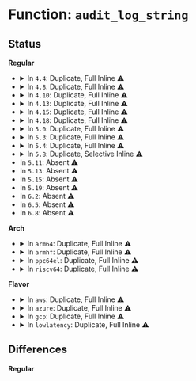 # Function: <code>audit_log_string</code>

## Status
<b>Regular</b>
<ul>
<li>
<details>
<summary>In <code>4.4</code>: Duplicate, Full Inline ⚠️</summary>

**Collision:** Static Duplication

**Inline:** Full

**Transformation:** False

**Instances:**

```
In kernel/audit.c (ffffffff811221de)
Location: include/linux/audit.h:549
Inline: True
Inline callers:
  - kernel/audit.c:audit_log_d_path
  - kernel/audit.c:audit_log_d_path
```
```
In kernel/auditfilter.c (ffffffff81123dfb)
Location: include/linux/audit.h:549
Inline: True
```
```
In kernel/auditsc.c (ffffffff81126735)
Location: include/linux/audit.h:549
Inline: True
Inline callers:
  - kernel/auditsc.c:audit_log_exit
```
```
In kernel/audit_watch.c (ffffffff81129ab7)
Location: include/linux/audit.h:549
Inline: True
```
```
In kernel/audit_fsnotify.c (ffffffff8112a831)
Location: include/linux/audit.h:549
Inline: True
Inline callers:
  - kernel/audit_fsnotify.c:audit_mark_handle_event
```
```
In kernel/audit_tree.c (ffffffff8112aba8)
Location: include/linux/audit.h:549
Inline: True
Inline callers:
  - kernel/audit_tree.c:kill_rules
```
```
In security/apparmor/audit.c (ffffffff81376a65)
Location: include/linux/audit.h:549
Inline: True
Inline callers:
  - security/apparmor/audit.c:audit_pre
  - security/apparmor/audit.c:audit_pre
  - security/apparmor/audit.c:audit_pre
```
```
In security/apparmor/ipc.c (ffffffff81377b7a)
Location: include/linux/audit.h:549
Inline: True
```
```
In security/apparmor/file.c (ffffffff813879b4)
Location: include/linux/audit.h:549
Inline: True
Inline callers:
  - security/apparmor/file.c:audit_file_mask
```
```
In security/apparmor/net.c (ffffffff813904ba)
Location: include/linux/audit.h:549
Inline: True
Inline callers:
  - security/apparmor/net.c:audit_net_cb
  - security/apparmor/net.c:audit_net_cb
```
```
In security/integrity/integrity_audit.c (ffffffff81396577)
Location: include/linux/audit.h:549
Inline: True
Inline callers:
  - security/integrity/integrity_audit.c:integrity_audit_msg
  - security/integrity/integrity_audit.c:integrity_audit_msg
```
</details>
</li>
<li>
<details>
<summary>In <code>4.8</code>: Duplicate, Full Inline ⚠️</summary>

**Collision:** Static Duplication

**Inline:** Full

**Transformation:** False

**Instances:**

```
In kernel/audit.c (ffffffff8112a10e)
Location: include/linux/audit.h:552
Inline: True
Inline callers:
  - kernel/audit.c:audit_log_d_path
  - kernel/audit.c:audit_log_d_path
```
```
In kernel/auditfilter.c (ffffffff8112bddb)
Location: include/linux/audit.h:552
Inline: True
```
```
In kernel/audit_watch.c (ffffffff81131c67)
Location: include/linux/audit.h:552
Inline: True
```
```
In kernel/audit_fsnotify.c (ffffffff81132a10)
Location: include/linux/audit.h:552
Inline: True
Inline callers:
  - kernel/audit_fsnotify.c:audit_mark_handle_event
```
```
In kernel/audit_tree.c (ffffffff81132da0)
Location: include/linux/audit.h:552
Inline: True
Inline callers:
  - kernel/audit_tree.c:kill_rules
```
```
In security/apparmor/audit.c (ffffffff813af525)
Location: include/linux/audit.h:552
Inline: True
Inline callers:
  - security/apparmor/audit.c:audit_pre
  - security/apparmor/audit.c:audit_pre
  - security/apparmor/audit.c:audit_pre
```
```
In security/apparmor/ipc.c (ffffffff813b087a)
Location: include/linux/audit.h:552
Inline: True
```
```
In security/apparmor/file.c (ffffffff813c2474)
Location: include/linux/audit.h:552
Inline: True
Inline callers:
  - security/apparmor/file.c:audit_file_mask
```
```
In security/apparmor/net.c (ffffffff813cba6a)
Location: include/linux/audit.h:552
Inline: True
Inline callers:
  - security/apparmor/net.c:audit_net_cb
  - security/apparmor/net.c:audit_net_cb
```
```
In security/integrity/integrity_audit.c (ffffffff813d22f7)
Location: include/linux/audit.h:552
Inline: True
Inline callers:
  - security/integrity/integrity_audit.c:integrity_audit_msg
  - security/integrity/integrity_audit.c:integrity_audit_msg
```
</details>
</li>
<li>
<details>
<summary>In <code>4.10</code>: Duplicate, Full Inline ⚠️</summary>

**Collision:** Static Duplication

**Inline:** Full

**Transformation:** False

**Instances:**

```
In kernel/audit.c (ffffffff81133e2e)
Location: include/linux/audit.h:552
Inline: True
Inline callers:
  - kernel/audit.c:audit_log_d_path
  - kernel/audit.c:audit_log_d_path
```
```
In security/apparmor/audit.c (ffffffff813c66a5)
Location: include/linux/audit.h:552
Inline: True
Inline callers:
  - security/apparmor/audit.c:audit_pre
  - security/apparmor/audit.c:audit_pre
  - security/apparmor/audit.c:audit_pre
```
```
In security/apparmor/ipc.c (ffffffff813c79fa)
Location: include/linux/audit.h:552
Inline: True
```
```
In security/apparmor/file.c (ffffffff813d9914)
Location: include/linux/audit.h:552
Inline: True
Inline callers:
  - security/apparmor/file.c:audit_file_mask
```
```
In security/apparmor/net.c (ffffffff813e30ea)
Location: include/linux/audit.h:552
Inline: True
Inline callers:
  - security/apparmor/net.c:audit_net_cb
  - security/apparmor/net.c:audit_net_cb
```
```
In security/integrity/integrity_audit.c (ffffffff813e9a17)
Location: include/linux/audit.h:552
Inline: True
Inline callers:
  - security/integrity/integrity_audit.c:integrity_audit_msg
  - security/integrity/integrity_audit.c:integrity_audit_msg
```
</details>
</li>
<li>
<details>
<summary>In <code>4.13</code>: Duplicate, Full Inline ⚠️</summary>

**Collision:** Static Duplication

**Inline:** Full

**Transformation:** False

**Instances:**

```
In kernel/audit.c (ffffffff811352fe)
Location: include/linux/audit.h:582
Inline: True
Inline callers:
  - kernel/audit.c:audit_log_d_path
  - kernel/audit.c:audit_log_d_path
```
```
In security/apparmor/audit.c (ffffffff813dc535)
Location: include/linux/audit.h:582
Inline: True
Inline callers:
  - security/apparmor/audit.c:audit_pre
  - security/apparmor/audit.c:audit_pre
  - security/apparmor/audit.c:audit_pre
```
```
In security/apparmor/ipc.c (ffffffff813dd210)
Location: include/linux/audit.h:582
Inline: True
Inline callers:
  - security/apparmor/ipc.c:audit_signal_mask
  - security/apparmor/ipc.c:audit_signal_mask
  - security/apparmor/ipc.c:audit_ptrace_mask
  - security/apparmor/ipc.c:audit_ptrace_mask
  - security/apparmor/ipc.c:audit_ptrace_mask
  - security/apparmor/ipc.c:audit_ptrace_mask
```
```
In security/apparmor/file.c (ffffffff813eaad4)
Location: include/linux/audit.h:582
Inline: True
Inline callers:
  - security/apparmor/file.c:audit_file_mask
```
```
In security/apparmor/net.c (ffffffff813f158a)
Location: include/linux/audit.h:582
Inline: True
Inline callers:
  - security/apparmor/net.c:audit_net_cb
  - security/apparmor/net.c:audit_net_cb
```
```
In security/integrity/integrity_audit.c (ffffffff813f5e17)
Location: include/linux/audit.h:582
Inline: True
Inline callers:
  - security/integrity/integrity_audit.c:integrity_audit_msg
  - security/integrity/integrity_audit.c:integrity_audit_msg
```
</details>
</li>
<li>
<details>
<summary>In <code>4.15</code>: Duplicate, Full Inline ⚠️</summary>

**Collision:** Static Duplication

**Inline:** Full

**Transformation:** False

**Instances:**

```
In kernel/audit.c (ffffffff8114204e)
Location: include/linux/audit.h:584
Inline: True
Inline callers:
  - kernel/audit.c:audit_log_d_path
  - kernel/audit.c:audit_log_d_path
```
```
In security/apparmor/audit.c (ffffffff81402fa5)
Location: include/linux/audit.h:584
Inline: True
Inline callers:
  - security/apparmor/audit.c:audit_pre
  - security/apparmor/audit.c:audit_pre
  - security/apparmor/audit.c:audit_pre
```
```
In security/apparmor/ipc.c (ffffffff81403d6b)
Location: include/linux/audit.h:584
Inline: True
Inline callers:
  - security/apparmor/ipc.c:audit_signal_mask
  - security/apparmor/ipc.c:audit_signal_mask
  - security/apparmor/ipc.c:audit_ptrace_mask
  - security/apparmor/ipc.c:audit_ptrace_mask
  - security/apparmor/ipc.c:audit_ptrace_mask
  - security/apparmor/ipc.c:audit_ptrace_mask
```
```
In security/apparmor/file.c (ffffffff81412404)
Location: include/linux/audit.h:584
Inline: True
Inline callers:
  - security/apparmor/file.c:audit_file_mask
```
```
In security/apparmor/net.c (ffffffff814195aa)
Location: include/linux/audit.h:584
Inline: True
Inline callers:
  - security/apparmor/net.c:audit_net_cb
  - security/apparmor/net.c:audit_net_cb
```
```
In security/integrity/integrity_audit.c (ffffffff8141df17)
Location: include/linux/audit.h:584
Inline: True
Inline callers:
  - security/integrity/integrity_audit.c:integrity_audit_msg
  - security/integrity/integrity_audit.c:integrity_audit_msg
```
</details>
</li>
<li>
<details>
<summary>In <code>4.18</code>: Duplicate, Full Inline ⚠️</summary>

**Collision:** Static Duplication

**Inline:** Full

**Transformation:** False

**Instances:**

```
In kernel/audit.c (ffffffff811509fe)
Location: include/linux/audit.h:595
Inline: True
Inline callers:
  - kernel/audit.c:audit_log_d_path
  - kernel/audit.c:audit_log_d_path
```
```
In security/apparmor/audit.c (ffffffff81433f55)
Location: include/linux/audit.h:595
Inline: True
Inline callers:
  - security/apparmor/audit.c:audit_pre
  - security/apparmor/audit.c:audit_pre
  - security/apparmor/audit.c:audit_pre
```
```
In security/apparmor/ipc.c (ffffffff81434e70)
Location: include/linux/audit.h:595
Inline: True
Inline callers:
  - security/apparmor/ipc.c:audit_signal_mask
  - security/apparmor/ipc.c:audit_signal_mask
  - security/apparmor/ipc.c:audit_ptrace_mask
  - security/apparmor/ipc.c:audit_ptrace_mask
  - security/apparmor/ipc.c:audit_ptrace_mask
  - security/apparmor/ipc.c:audit_ptrace_mask
```
```
In security/apparmor/file.c (ffffffff814447b4)
Location: include/linux/audit.h:595
Inline: True
Inline callers:
  - security/apparmor/file.c:audit_file_mask
```
```
In security/apparmor/net.c (ffffffff8144b9da)
Location: include/linux/audit.h:595
Inline: True
Inline callers:
  - security/apparmor/net.c:audit_net_cb
  - security/apparmor/net.c:audit_net_cb
```
```
In security/integrity/integrity_audit.c (ffffffff814501c7)
Location: include/linux/audit.h:595
Inline: True
Inline callers:
  - security/integrity/integrity_audit.c:integrity_audit_msg
  - security/integrity/integrity_audit.c:integrity_audit_msg
```
</details>
</li>
<li>
<details>
<summary>In <code>5.0</code>: Duplicate, Full Inline ⚠️</summary>

**Collision:** Static Duplication

**Inline:** Full

**Transformation:** False

**Instances:**

```
In kernel/audit.c (ffffffff8115d6b2)
Location: include/linux/audit.h:594
Inline: True
Inline callers:
  - kernel/audit.c:audit_log_d_path
  - kernel/audit.c:audit_log_d_path
```
```
In security/apparmor/audit.c (ffffffff81450c55)
Location: include/linux/audit.h:594
Inline: True
Inline callers:
  - security/apparmor/audit.c:audit_pre
  - security/apparmor/audit.c:audit_pre
  - security/apparmor/audit.c:audit_pre
```
```
In security/apparmor/ipc.c (ffffffff81451a60)
Location: include/linux/audit.h:594
Inline: True
Inline callers:
  - security/apparmor/ipc.c:audit_signal_mask
  - security/apparmor/ipc.c:audit_signal_mask
  - security/apparmor/ipc.c:audit_ptrace_mask
  - security/apparmor/ipc.c:audit_ptrace_mask
  - security/apparmor/ipc.c:audit_ptrace_mask
  - security/apparmor/ipc.c:audit_ptrace_mask
```
```
In security/apparmor/file.c (ffffffff81461689)
Location: include/linux/audit.h:594
Inline: True
Inline callers:
  - security/apparmor/file.c:audit_file_mask
```
```
In security/apparmor/net.c (ffffffff8146894a)
Location: include/linux/audit.h:594
Inline: True
Inline callers:
  - security/apparmor/net.c:audit_net_cb
  - security/apparmor/net.c:audit_net_cb
```
</details>
</li>
<li>
<details>
<summary>In <code>5.3</code>: Duplicate, Full Inline ⚠️</summary>

**Collision:** Static Duplication

**Inline:** Full

**Transformation:** False

**Instances:**

```
In kernel/audit.c (ffffffff81169ddd)
Location: include/linux/audit.h:664
Inline: True
Inline callers:
  - kernel/audit.c:audit_log_d_path
  - kernel/audit.c:audit_log_d_path
```
```
In security/apparmor/audit.c (ffffffff8147e723)
Location: include/linux/audit.h:664
Inline: True
Inline callers:
  - security/apparmor/audit.c:audit_pre
  - security/apparmor/audit.c:audit_pre
  - security/apparmor/audit.c:audit_pre
```
```
In security/apparmor/ipc.c (ffffffff8147f470)
Location: include/linux/audit.h:664
Inline: True
Inline callers:
  - security/apparmor/ipc.c:audit_signal_mask
  - security/apparmor/ipc.c:audit_signal_mask
  - security/apparmor/ipc.c:audit_ptrace_mask
  - security/apparmor/ipc.c:audit_ptrace_mask
  - security/apparmor/ipc.c:audit_ptrace_mask
  - security/apparmor/ipc.c:audit_ptrace_mask
```
```
In security/apparmor/file.c (ffffffff8148e95a)
Location: include/linux/audit.h:664
Inline: True
Inline callers:
  - security/apparmor/file.c:audit_file_mask
```
```
In security/apparmor/net.c (ffffffff81495989)
Location: include/linux/audit.h:664
Inline: True
Inline callers:
  - security/apparmor/net.c:audit_net_cb
  - security/apparmor/net.c:audit_net_cb
```
</details>
</li>
<li>
<details>
<summary>In <code>5.4</code>: Duplicate, Full Inline ⚠️</summary>

**Collision:** Static Duplication

**Inline:** Full

**Transformation:** False

**Instances:**

```
In kernel/audit.c (ffffffff81175c7d)
Location: include/linux/audit.h:657
Inline: True
Inline callers:
  - kernel/audit.c:audit_log_d_path
  - kernel/audit.c:audit_log_d_path
```
```
In security/apparmor/audit.c (ffffffff81498423)
Location: include/linux/audit.h:657
Inline: True
Inline callers:
  - security/apparmor/audit.c:audit_pre
  - security/apparmor/audit.c:audit_pre
  - security/apparmor/audit.c:audit_pre
```
```
In security/apparmor/ipc.c (ffffffff81499170)
Location: include/linux/audit.h:657
Inline: True
Inline callers:
  - security/apparmor/ipc.c:audit_signal_mask
  - security/apparmor/ipc.c:audit_signal_mask
  - security/apparmor/ipc.c:audit_ptrace_mask
  - security/apparmor/ipc.c:audit_ptrace_mask
  - security/apparmor/ipc.c:audit_ptrace_mask
  - security/apparmor/ipc.c:audit_ptrace_mask
```
```
In security/apparmor/file.c (ffffffff814a881a)
Location: include/linux/audit.h:657
Inline: True
Inline callers:
  - security/apparmor/file.c:audit_file_mask
```
```
In security/apparmor/net.c (ffffffff814af8b9)
Location: include/linux/audit.h:657
Inline: True
Inline callers:
  - security/apparmor/net.c:audit_net_cb
  - security/apparmor/net.c:audit_net_cb
```
</details>
</li>
<li>
<details>
<summary>In <code>5.8</code>: Duplicate, Selective Inline ⚠️</summary>

```c
void audit_log_string(struct audit_buffer *ab, const char *buf);
```

**Collision:** Static Duplication

**Inline:** Selective

**Transformation:** False

**Instances:**

```
In kernel/audit.c (ffffffff8118841d)
Location: include/linux/audit.h:693
Inline: True
Inline callers:
  - kernel/audit.c:audit_log_d_path
Direct callers:
  - kernel/audit.c:audit_log_d_path
```
```
In security/lsm_audit.c (ffffffff814dad6f)
Location: include/linux/audit.h:693
Inline: True
Inline callers:
  - security/lsm_audit.c:dump_common_audit_data
```
```
In security/apparmor/audit.c (ffffffff814f05d3)
Location: include/linux/audit.h:693
Inline: True
Inline callers:
  - security/apparmor/audit.c:audit_pre
  - security/apparmor/audit.c:audit_pre
  - security/apparmor/audit.c:audit_pre
```
```
In security/apparmor/ipc.c (ffffffff814f1a2e)
Location: include/linux/audit.h:693
Inline: True
Inline callers:
  - security/apparmor/ipc.c:audit_signal_cb
  - security/apparmor/ipc.c:audit_signal_cb
  - security/apparmor/ipc.c:audit_signal_cb
  - security/apparmor/ipc.c:audit_signal_cb
  - security/apparmor/ipc.c:audit_ptrace_mask
  - security/apparmor/ipc.c:audit_ptrace_mask
  - security/apparmor/ipc.c:audit_ptrace_mask
  - security/apparmor/ipc.c:audit_ptrace_mask
```
```
In security/apparmor/file.c (ffffffff81505dfa)
Location: include/linux/audit.h:693
Inline: True
Inline callers:
  - security/apparmor/file.c:audit_file_mask
```
```
In security/apparmor/net.c (ffffffff8150ecd9)
Location: include/linux/audit.h:693
Inline: True
Inline callers:
  - security/apparmor/net.c:audit_net_cb
  - security/apparmor/net.c:audit_net_cb
```
**Symbols:**

```
ffffffff81188290-ffffffff811882ba: audit_log_string (STB_LOCAL)
```
</details>
</li>
<li>
In <code>5.11</code>: Absent ⚠️
</li>
<li>
In <code>5.13</code>: Absent ⚠️
</li>
<li>
In <code>5.15</code>: Absent ⚠️
</li>
<li>
In <code>5.19</code>: Absent ⚠️
</li>
<li>
In <code>6.2</code>: Absent ⚠️
</li>
<li>
In <code>6.5</code>: Absent ⚠️
</li>
<li>
In <code>6.8</code>: Absent ⚠️
</li>
</ul>
<b>Arch</b>
<ul>
<li>
<details>
<summary>In <code>arm64</code>: Duplicate, Full Inline ⚠️</summary>

**Collision:** Static Duplication

**Inline:** Full

**Transformation:** False

**Instances:**

```
In kernel/audit.c (ffff8000101eac20)
Location: include/linux/audit.h:657
Inline: True
Inline callers:
  - kernel/audit.c:audit_log_d_path
  - kernel/audit.c:audit_log_d_path
```
```
In security/apparmor/audit.c (ffff80001058df70)
Location: include/linux/audit.h:657
Inline: True
Inline callers:
  - security/apparmor/audit.c:audit_pre
  - security/apparmor/audit.c:audit_pre
  - security/apparmor/audit.c:audit_pre
```
```
In security/apparmor/ipc.c (ffff80001058ee40)
Location: include/linux/audit.h:657
Inline: True
Inline callers:
  - security/apparmor/ipc.c:audit_signal_mask
  - security/apparmor/ipc.c:audit_signal_mask
  - security/apparmor/ipc.c:audit_ptrace_mask
  - security/apparmor/ipc.c:audit_ptrace_mask
  - security/apparmor/ipc.c:audit_ptrace_mask
  - security/apparmor/ipc.c:audit_ptrace_mask
```
```
In security/apparmor/file.c (ffff80001059f038)
Location: include/linux/audit.h:657
Inline: True
Inline callers:
  - security/apparmor/file.c:audit_file_mask
```
```
In security/apparmor/net.c (ffff8000105a6fe8)
Location: include/linux/audit.h:657
Inline: True
Inline callers:
  - security/apparmor/net.c:audit_net_cb
  - security/apparmor/net.c:audit_net_cb
```
</details>
</li>
<li>
<details>
<summary>In <code>armhf</code>: Duplicate, Full Inline ⚠️</summary>

**Collision:** Static Duplication

**Inline:** Full

**Transformation:** False

**Instances:**

```
In kernel/audit.c (c042a890)
Location: include/linux/audit.h:657
Inline: True
Inline callers:
  - kernel/audit.c:audit_log_d_path
  - kernel/audit.c:audit_log_d_path
```
```
In security/apparmor/audit.c (c073ee1c)
Location: include/linux/audit.h:657
Inline: True
Inline callers:
  - security/apparmor/audit.c:audit_pre
  - security/apparmor/audit.c:audit_pre
  - security/apparmor/audit.c:audit_pre
```
```
In security/apparmor/ipc.c (c073fca4)
Location: include/linux/audit.h:657
Inline: True
Inline callers:
  - security/apparmor/ipc.c:audit_signal_mask
  - security/apparmor/ipc.c:audit_signal_mask
  - security/apparmor/ipc.c:audit_ptrace_mask
  - security/apparmor/ipc.c:audit_ptrace_mask
  - security/apparmor/ipc.c:audit_ptrace_mask
  - security/apparmor/ipc.c:audit_ptrace_mask
```
```
In security/apparmor/file.c (c074fd14)
Location: include/linux/audit.h:657
Inline: True
Inline callers:
  - security/apparmor/file.c:audit_file_mask
```
```
In security/apparmor/net.c (c0756fbc)
Location: include/linux/audit.h:657
Inline: True
Inline callers:
  - security/apparmor/net.c:audit_net_cb
  - security/apparmor/net.c:audit_net_cb
```
</details>
</li>
<li>
<details>
<summary>In <code>ppc64el</code>: Duplicate, Full Inline ⚠️</summary>

**Collision:** Static Duplication

**Inline:** Full

**Transformation:** False

**Instances:**

```
In kernel/audit.c (c00000000025c070)
Location: include/linux/audit.h:657
Inline: True
Inline callers:
  - kernel/audit.c:audit_log_d_path
  - kernel/audit.c:audit_log_d_path
```
```
In security/apparmor/audit.c (c000000000700950)
Location: include/linux/audit.h:657
Inline: True
Inline callers:
  - security/apparmor/audit.c:audit_pre
  - security/apparmor/audit.c:audit_pre
  - security/apparmor/audit.c:audit_pre
```
```
In security/apparmor/ipc.c (c000000000701e00)
Location: include/linux/audit.h:657
Inline: True
Inline callers:
  - security/apparmor/ipc.c:audit_signal_mask
  - security/apparmor/ipc.c:audit_signal_mask
  - security/apparmor/ipc.c:audit_ptrace_mask
  - security/apparmor/ipc.c:audit_ptrace_mask
  - security/apparmor/ipc.c:audit_ptrace_mask
  - security/apparmor/ipc.c:audit_ptrace_mask
```
```
In security/apparmor/file.c (c000000000718cd8)
Location: include/linux/audit.h:657
Inline: True
Inline callers:
  - security/apparmor/file.c:audit_file_mask
```
```
In security/apparmor/net.c (c0000000007237c4)
Location: include/linux/audit.h:657
Inline: True
Inline callers:
  - security/apparmor/net.c:audit_net_cb
  - security/apparmor/net.c:audit_net_cb
```
</details>
</li>
<li>
<details>
<summary>In <code>riscv64</code>: Duplicate, Full Inline ⚠️</summary>

**Collision:** Static Duplication

**Inline:** Full

**Transformation:** False

**Instances:**

```
In kernel/audit.c (ffffffe00015f578)
Location: include/linux/audit.h:657
Inline: True
Inline callers:
  - kernel/audit.c:audit_log_d_path
  - kernel/audit.c:audit_log_d_path
```
```
In security/apparmor/audit.c (ffffffe0003dbfe2)
Location: include/linux/audit.h:657
Inline: True
Inline callers:
  - security/apparmor/audit.c:audit_pre
  - security/apparmor/audit.c:audit_pre
  - security/apparmor/audit.c:audit_pre
```
```
In security/apparmor/ipc.c (ffffffe0003dcb62)
Location: include/linux/audit.h:657
Inline: True
```
```
In security/apparmor/file.c (ffffffe0003ea3be)
Location: include/linux/audit.h:657
Inline: True
Inline callers:
  - security/apparmor/file.c:audit_file_mask
```
```
In security/apparmor/net.c (ffffffe0003f08c6)
Location: include/linux/audit.h:657
Inline: True
Inline callers:
  - security/apparmor/net.c:audit_net_cb
  - security/apparmor/net.c:audit_net_cb
```
</details>
</li>
</ul>
<b>Flavor</b>
<ul>
<li>
<details>
<summary>In <code>aws</code>: Duplicate, Full Inline ⚠️</summary>

**Collision:** Static Duplication

**Inline:** Full

**Transformation:** False

**Instances:**

```
In kernel/audit.c (ffffffff8116e29d)
Location: include/linux/audit.h:657
Inline: True
Inline callers:
  - kernel/audit.c:audit_log_d_path
  - kernel/audit.c:audit_log_d_path
```
```
In security/apparmor/audit.c (ffffffff81490a03)
Location: include/linux/audit.h:657
Inline: True
Inline callers:
  - security/apparmor/audit.c:audit_pre
  - security/apparmor/audit.c:audit_pre
  - security/apparmor/audit.c:audit_pre
```
```
In security/apparmor/ipc.c (ffffffff81491750)
Location: include/linux/audit.h:657
Inline: True
Inline callers:
  - security/apparmor/ipc.c:audit_signal_mask
  - security/apparmor/ipc.c:audit_signal_mask
  - security/apparmor/ipc.c:audit_ptrace_mask
  - security/apparmor/ipc.c:audit_ptrace_mask
  - security/apparmor/ipc.c:audit_ptrace_mask
  - security/apparmor/ipc.c:audit_ptrace_mask
```
```
In security/apparmor/file.c (ffffffff814a0dfa)
Location: include/linux/audit.h:657
Inline: True
Inline callers:
  - security/apparmor/file.c:audit_file_mask
```
```
In security/apparmor/net.c (ffffffff814a7e99)
Location: include/linux/audit.h:657
Inline: True
Inline callers:
  - security/apparmor/net.c:audit_net_cb
  - security/apparmor/net.c:audit_net_cb
```
</details>
</li>
<li>
<details>
<summary>In <code>azure</code>: Duplicate, Full Inline ⚠️</summary>

**Collision:** Static Duplication

**Inline:** Full

**Transformation:** False

**Instances:**

```
In kernel/audit.c (ffffffff8116143d)
Location: include/linux/audit.h:657
Inline: True
Inline callers:
  - kernel/audit.c:audit_log_d_path
  - kernel/audit.c:audit_log_d_path
```
```
In security/apparmor/audit.c (ffffffff81481423)
Location: include/linux/audit.h:657
Inline: True
Inline callers:
  - security/apparmor/audit.c:audit_pre
  - security/apparmor/audit.c:audit_pre
  - security/apparmor/audit.c:audit_pre
```
```
In security/apparmor/ipc.c (ffffffff81482170)
Location: include/linux/audit.h:657
Inline: True
Inline callers:
  - security/apparmor/ipc.c:audit_signal_mask
  - security/apparmor/ipc.c:audit_signal_mask
  - security/apparmor/ipc.c:audit_ptrace_mask
  - security/apparmor/ipc.c:audit_ptrace_mask
  - security/apparmor/ipc.c:audit_ptrace_mask
  - security/apparmor/ipc.c:audit_ptrace_mask
```
```
In security/apparmor/file.c (ffffffff8149181a)
Location: include/linux/audit.h:657
Inline: True
Inline callers:
  - security/apparmor/file.c:audit_file_mask
```
```
In security/apparmor/net.c (ffffffff814988b9)
Location: include/linux/audit.h:657
Inline: True
Inline callers:
  - security/apparmor/net.c:audit_net_cb
  - security/apparmor/net.c:audit_net_cb
```
</details>
</li>
<li>
<details>
<summary>In <code>gcp</code>: Duplicate, Full Inline ⚠️</summary>

**Collision:** Static Duplication

**Inline:** Full

**Transformation:** False

**Instances:**

```
In kernel/audit.c (ffffffff8116c06d)
Location: include/linux/audit.h:657
Inline: True
Inline callers:
  - kernel/audit.c:audit_log_d_path
  - kernel/audit.c:audit_log_d_path
```
```
In security/apparmor/audit.c (ffffffff8148caa3)
Location: include/linux/audit.h:657
Inline: True
Inline callers:
  - security/apparmor/audit.c:audit_pre
  - security/apparmor/audit.c:audit_pre
  - security/apparmor/audit.c:audit_pre
```
```
In security/apparmor/ipc.c (ffffffff8148d7f0)
Location: include/linux/audit.h:657
Inline: True
Inline callers:
  - security/apparmor/ipc.c:audit_signal_mask
  - security/apparmor/ipc.c:audit_signal_mask
  - security/apparmor/ipc.c:audit_ptrace_mask
  - security/apparmor/ipc.c:audit_ptrace_mask
  - security/apparmor/ipc.c:audit_ptrace_mask
  - security/apparmor/ipc.c:audit_ptrace_mask
```
```
In security/apparmor/file.c (ffffffff8149ce9a)
Location: include/linux/audit.h:657
Inline: True
Inline callers:
  - security/apparmor/file.c:audit_file_mask
```
```
In security/apparmor/net.c (ffffffff814a3f39)
Location: include/linux/audit.h:657
Inline: True
Inline callers:
  - security/apparmor/net.c:audit_net_cb
  - security/apparmor/net.c:audit_net_cb
```
</details>
</li>
<li>
<details>
<summary>In <code>lowlatency</code>: Duplicate, Full Inline ⚠️</summary>

**Collision:** Static Duplication

**Inline:** Full

**Transformation:** False

**Instances:**

```
In kernel/audit.c (ffffffff8117982d)
Location: include/linux/audit.h:657
Inline: True
Inline callers:
  - kernel/audit.c:audit_log_d_path
  - kernel/audit.c:audit_log_d_path
```
```
In security/apparmor/audit.c (ffffffff814a48e3)
Location: include/linux/audit.h:657
Inline: True
Inline callers:
  - security/apparmor/audit.c:audit_pre
  - security/apparmor/audit.c:audit_pre
  - security/apparmor/audit.c:audit_pre
```
```
In security/apparmor/ipc.c (ffffffff814a5700)
Location: include/linux/audit.h:657
Inline: True
Inline callers:
  - security/apparmor/ipc.c:audit_signal_mask
  - security/apparmor/ipc.c:audit_signal_mask
  - security/apparmor/ipc.c:audit_ptrace_mask
  - security/apparmor/ipc.c:audit_ptrace_mask
  - security/apparmor/ipc.c:audit_ptrace_mask
  - security/apparmor/ipc.c:audit_ptrace_mask
```
```
In security/apparmor/file.c (ffffffff814b543a)
Location: include/linux/audit.h:657
Inline: True
Inline callers:
  - security/apparmor/file.c:audit_file_mask
```
```
In security/apparmor/net.c (ffffffff814bc7c9)
Location: include/linux/audit.h:657
Inline: True
Inline callers:
  - security/apparmor/net.c:audit_net_cb
  - security/apparmor/net.c:audit_net_cb
```
</details>
</li>
</ul>

## Differences
<b>Regular</b>
<ul>
</ul>
